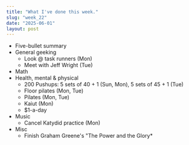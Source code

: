 ```yaml
---
title: "What I've done this week."
slug: "week_22"
date: "2025-06-01"
layout: post
---
```


* Five-bullet summary
* General geeking
    - Look @ task runners (Mon)
    - Meet with Jeff Wright (Tue)
* Math
* Health, mental & physical
    - 200 Pushups: 5 sets of 40 + 1 (Sun, Mon), 5 sets of 45 + 1 (Tue)
    - Floor pilates (Mon, Tue)
    - Pilates (Mon, Tue)
    - Kaiut (Mon)
    - $1-a-day
* Music
    - Cancel Katydid practice (Mon)
* Misc
    - Finish Graham Greene's "The Power and the Glory*
